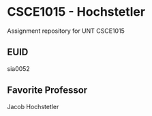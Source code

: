 # CSCE1015 - Hochstetler
Assignment repository for UNT CSCE1015
## EUID
sia0052
## Favorite Professor
Jacob Hochstetler
